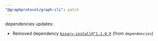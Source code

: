 ```yaml
---
"@graphprotocol/graph-cli": patch
---
```

dependencies updates:
  - Removed dependency [`binary-install@^1.1.0` ↗︎](https://www.npmjs.com/package/binary-install/v/1.1.0) (from `dependencies`)
